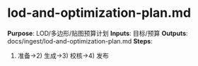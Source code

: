 # lod-and-optimization-plan.md

**Purpose**: LOD/多边形/贴图预算计划
**Inputs**: 目标/预算
**Outputs**: docs/ingest/lod-and-optimization-plan.md
**Steps**:

1. 准备→2) 生成→3) 校核→4) 发布
